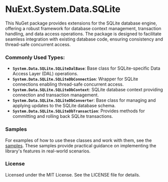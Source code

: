 # NuExt.System.Data.SQLite

This NuGet package provides extensions for the SQLite database engine, offering a robust framework for database context management, transaction handling, and data access operations. The package is designed to facilitate seamless integration with existing database code, ensuring consistency and thread-safe concurrent access.

### Commonly Used Types:
- **`System.Data.SQLite.SQLiteDalBase`**: Base class for SQLite-specific Data Access Layer (DAL) operations.
- **`System.Data.SQLite.SQLiteDbConnection`**: Wrapper for SQLite connections enabling thread-safe concurrent access.
- **`System.Data.SQLite.SQLiteDbContext`**: SQLite database context providing connection and transaction management.
- **`System.Data.SQLite.SQLiteDbConverter`**: Base class for managing and applying updates to the SQLite database schema.
- **`System.Data.SQLite.SQLiteDbTransaction`**: Provides methods for committing and rolling back SQLite transactions.

### Samples
For examples of how to use these classes and work with them, see the [samples](samples). These samples provide practical guidance on implementing the library's features in real-world scenarios.

### License
Licensed under the MIT License. See the LICENSE file for details.